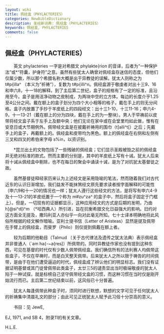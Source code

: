 ```yaml
---
layout: wiki
title: 佩经盒（PHYLACTERIES）
categories: NewBibleDictionary
description: 圣经新词典: 佩经盒（PHYLACTERIES）
keywords: 佩经盒, PHYLACTERIES
comments: false
---
```


## 佩经盒（PHYLACTERIES）

　　英文 phylacteries 一字是对希腊文 phylakte{rion 的音译，后者为“一种保护法”或*“符囊，护身符”之意。虽然有些犹太人确曾对佩经盒存迷信的态度，但他们仅属少数，所以那个希腊名称大概是出于异教徒的误解。犹太人则称之为 t#p{illa^ （本义为“祈祷”），复数为 t#p{illi^n。佩经盒源于敬虔者对出十三9、16和申六8，十一18的解释。到了主后第二世纪，盒子的规格有了一定的标准，且沿用至今。盒子是用洁净动物之皮制成，为两块中空的立方体。每边的长度介乎1.25至4公分之间。戴在额上的盒子划分为四个大小相等的格子，戴在手上的则无分间格。盒子内放置了手抄于羊皮纸上的四段经文：出十三1-10，十三11-16；申六4-9，十一13-21（戴在额上的分为四块，戴在手上的为一整块）。男人于早祷前以皮带将经文盒子系于左手上及额中央；他们无论在家中或在会堂里均如此做，惟有在安息日或大节期例外。佩带经文盒是在披戴祈祷用的围巾（t]alli^t[）之后；先戴手上的盒子，再戴额上的。佩经盒和皮带均为黑色。额上的佩经盒在右侧和左侧有三叉和四叉的希伯来字母 s%in，以资识别。

　　*昆兰出土的文物包括了一些残破的佩经盒；它们显示圣殿被毁之前的佩经盒并无绝对标准的款式。然而主要的分别是，其中的羊皮纸上写有十诫。犹太人后来将十诫从佩经盒中剔除，也不在每日的聚会中诵读十诫，是为了对抗犹太基督徒之故。

　　虽然基督徒释经家历来认为上述经文是采用隐喻的笔法，然而随着我们对古代近东的认识日渐增加，我们益发不能抹煞经文原先要求读者按字面解释的可能性（申六9和十一20的情况也一样；犹太人遵行这些经文的方法，是将写有申六4-9及十一13-21的羊皮纸置于一个称为 m#zu^za^ 的盒子中，然后将盒子固定于门框上）。但是，一切现有的证据都显示，这种应用经文的方式是后期的发明，乃由 h]@si^d[i^m （*哈西典人）所引进，旨在抗衡希腊文化日益强大的影响。旧约对这方面全无提及，撒玛利亚人亦似乎一向对此毫无所知。七十士译本明确地将此风俗所根据的经文解作暗喻。亚利士提书信（Letter of Aristeas）显然是提及佩带在手臂上的佩经盒，而斐罗（Philo）则仅提到佩戴在额上者。

　　较为后期的他勒目（Talmud 〔关于古代律法及遗传之犹太法典）表示佩经盒并非普通人（`am ha{-~a{res]）所佩带的。同时异教徒作家也没有提到这种东西，可见在基督的时代仅有少数人佩带佩经盒。我们确信所有的法利赛人均佩带这些盒子，不仅在早祷时，而是白天整天佩带。后来犹太人之所以限于祷告的时间佩带，是由于在他们遭受逼迫的时代，佩经盒成了辨认他们的明显标志。我们没有证据证明基督或其门徒曾佩带此类盒子，太廿三5的谴责显出当时极端敬虔的犹太人陷于一种试探，就是标榜自己坚守佩带经文盒的习惯，而这种习惯在当时仅是刚开始流行而已。主后第二世纪结束以前，这风俗已十分普遍。

　　犹太人每逢佩带此种盒子时，须同时进行默想，默想的文字可见于任何犹太人的祈祷集中清晨礼文的部分；由此可见正统犹太人赋予此习俗十分崇高的意义。

　　书目：见 JewE,

EJ, 1971, and SB 4，附录11的有关文章。

H.L.E.








